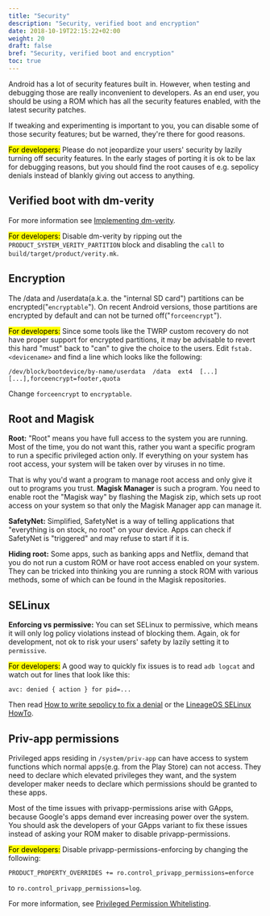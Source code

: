 ```yaml
---
title: "Security"
description: "Security, verified boot and encryption"
date: 2018-10-19T22:15:22+02:00
weight: 20
draft: false
bref: "Security, verified boot and encryption"
toc: true
---
```


Android has a lot of security features built in. However, when testing and
debugging those are really inconvenient to developers. As an end user, you
should be using a ROM which has all the security features enabled, with the
latest security patches.

If tweaking and experimenting is important to you, you can disable some of those
security features; but be warned, they're there for good reasons.

<mark>For developers:</mark> Please do not jeopardize your users' security by lazily turning
off security features. In the early stages of porting it is ok to be lax for
debugging reasons, but you should find the root causes of e.g. sepolicy denials
instead of blankly giving out access to anything.

## Verified boot with dm-verity
For more information see [Implementing dm-verity](https://source.android.com/security/verifiedboot/dm-verity).

<mark>For developers:</mark> Disable dm-verity by ripping out the
`PRODUCT_SYSTEM_VERITY_PARTITION` block and disabling the `call` to
`build/target/product/verity.mk`.

## Encryption
The /data and /userdata(a.k.a. the "internal SD card") partitions can be
encrypted("`encryptable`"). On recent Android versions, those partitions are
encrypted by default and can not be turned off("`forceencrypt`").

<mark>For developers:</mark> Since some tools like the TWRP custom recovery do not have
proper support for encrypted partitions, it may be advisable to revert this hard
"must" back to "can" to give the choice to the users.
Edit `fstab.<devicename>` and find a line which looks like the following:
```
/dev/block/bootdevice/by-name/userdata  /data  ext4  [...]  [...],forceencrypt=footer,quota
```
Change `forceencrypt` to `encryptable`.

## Root and Magisk
**Root:** "Root" means you have full access to the system you are running. Most
of the time, you do not want this, rather you want a specific program to run a
specific privileged action only. If everything on your system has root access,
your system will be taken over by viruses in no time.

That is why you'd want a program to manage root access and only give it out to
programs you trust. **Magisk Manager** is such a program. You need to enable
root the "Magisk way" by flashing the Magisk zip, which sets up root access on
your system so that only the Magisk Manager app can manage it.

**SafetyNet:** Simplified, SafetyNet is a way of telling applications that
"everything is on stock, no root" on your device. Apps can check if SafetyNet is
"triggered" and may refuse to start if it is.

**Hiding root:** Some apps, such as banking apps and Netflix, demand that you do
not run a custom ROM or have root access enabled on your system.
They can be tricked into thinking you are running a stock ROM with various
methods, some of which can be found in the Magisk repositories.

## SELinux

**Enforcing vs permissive:** You can set SELinux to permissive, which means it
will only log policy violations instead of blocking them. Again, ok for
development, not ok to risk your users' safety by lazily setting it to
`permissive`.

<mark>For developers:</mark> A good way to quickly fix issues is to read `adb
logcat` and watch out for lines that look like this:
```
avc: denied { action } for pid=...
```
Then read
[How to write sepolicy to fix a denial](https://gist.github.com/msfjarvis/ec52b48eb2df1688b7cbe32bcd39ee5f) or
the [LineageOS SELinux HowTo](https://lineageos.org/engineering/HowTo-SELinux).

## Priv-app permissions

Privileged apps residing in `/system/priv-app` can
have access to system functions which normal apps(e.g. from the Play Store) can
not access. They need to declare which elevated privileges they want, and the
system developer maker needs to declare which permissions should be granted to
these apps.

Most of the time issues with privapp-permissions arise with GApps, because
Google's apps demand ever increasing power over the system. You should ask the
developers of your GApps variant to fix these issues instead of asking your ROM
maker to disable privapp-permissions.

<mark>For developers:</mark> Disable privapp-permissions-enforcing by changing
the following:
```
PRODUCT_PROPERTY_OVERRIDES += ro.control_privapp_permissions=enforce
```
to
`ro.control_privapp_permissions=log`.

For more information, see
[Privileged Permission Whitelisting](https://source.android.com/devices/tech/config/perms-whitelist).
